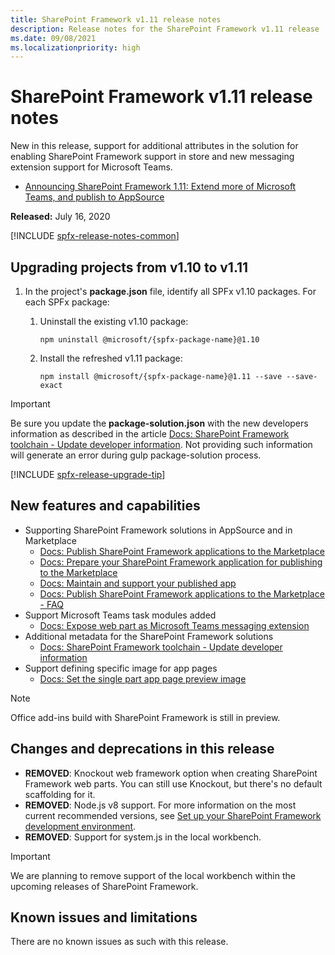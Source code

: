 ```yaml
---
title: SharePoint Framework v1.11 release notes
description: Release notes for the SharePoint Framework v1.11 release
ms.date: 09/08/2021
ms.localizationpriority: high
---
```

# SharePoint Framework v1.11 release notes

New in this release, support for additional attributes in the solution for enabling SharePoint Framework support in store and new messaging extension support for Microsoft Teams.

- [Announcing SharePoint Framework 1.11: Extend more of Microsoft Teams, and publish to AppSource](https://developer.microsoft.com/microsoft-365/blogs/announcing-sharepoint-framework-1-11-extend-more-of-microsoft-teams-and-publish-to-appsource/)

**Released:** July 16, 2020

[!INCLUDE [spfx-release-notes-common](../../includes/snippets/spfx-release-notes-common.md)]

## Upgrading projects from v1.10 to v1.11

1. In the project's **package.json** file, identify all SPFx v1.10 packages. For each SPFx package:
    1. Uninstall the existing v1.10 package:

        ```console
        npm uninstall @microsoft/{spfx-package-name}@1.10
        ```

    1. Install the refreshed v1.11 package:

        ```console
        npm install @microsoft/{spfx-package-name}@1.11 --save --save-exact
        ```

> [!IMPORTANT]
> Be sure you update the **package-solution.json** with the new developers information as described in the article [Docs: SharePoint Framework toolchain - Update developer information](toolchain/sharepoint-framework-toolchain.md). Not providing such information will generate an error during gulp package-solution process.

[!INCLUDE [spfx-release-upgrade-tip](../../includes/snippets/spfx-release-upgrade-tip.md)]

## New features and capabilities

- Supporting SharePoint Framework solutions in AppSource and in Marketplace
  - [Docs: Publish SharePoint Framework applications to the Marketplace](publish-to-marketplace-overview.md)
  - [Docs: Prepare your SharePoint Framework application for publishing to the Marketplace](publish-to-marketplace-checklist.md)
  - [Docs: Maintain and support your published app](publish-to-marketplace-after-publishing.md)
  - [Docs: Publish SharePoint Framework applications to the Marketplace - FAQ](publish-to-marketplace-faq.yml)
- Support Microsoft Teams task modules added
  - [Docs: Expose web part as Microsoft Teams messaging extension](build-for-teams-expose-webparts-teams.md#expose-web-part-as-microsoft-teams-messaging-extension)
- Additional metadata for the SharePoint Framework solutions
  - [Docs: SharePoint Framework toolchain - Update developer information](toolchain/sharepoint-framework-toolchain.md)
- Support defining specific image for app pages
  - [Docs: Set the single part app page preview image](web-parts/basics/configure-web-part-icon.md#set-the-single-part-app-page-preview-image)

> [!NOTE]
> Office add-ins build with SharePoint Framework is still in preview.

## Changes and deprecations in this release

- **REMOVED**: Knockout web framework option when creating SharePoint Framework web parts. You can still use Knockout, but there's no default scaffolding for it.
- **REMOVED**: Node.js v8 support. For more information on the most current recommended versions, see [Set up your SharePoint Framework development environment](set-up-your-development-environment.md).
- **REMOVED**: Support for system.js in the local workbench.

> [!IMPORTANT]
> We are planning to remove support of the local workbench within the upcoming releases of SharePoint Framework.

## Known issues and limitations

There are no known issues as such with this release.
